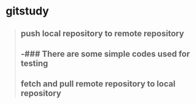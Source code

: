# gitstudy
>## push local repository to remote repository
>-### There are some simple codes used for testing
>-
>## fetch and pull remote repository to local repository
